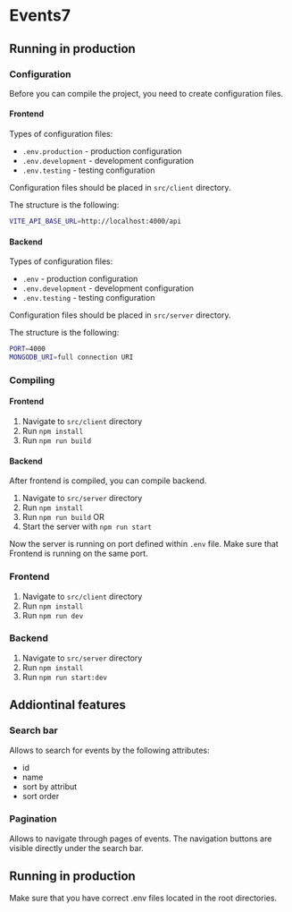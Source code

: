 # Events7

## Running in production

### Configuration

Before you can compile the project, you need to create configuration files.

#### Frontend

Types of configuration files:

- `.env.production` - production configuration
- `.env.development` - development configuration
- `.env.testing` - testing configuration

Configuration files should be placed in `src/client` directory.

The structure is the following:

```bash
VITE_API_BASE_URL=http://localhost:4000/api
```

#### Backend

Types of configuration files:

- `.env` - production configuration
- `.env.development` - development configuration
- `.env.testing` - testing configuration

Configuration files should be placed in `src/server` directory.

The structure is the following:

```bash
PORT=4000
MONGODB_URI=full connection URI
```

### Compiling

#### Frontend

1. Navigate to `src/client` directory
2. Run `npm install`
3. Run `npm run build`

#### Backend

After frontend is compiled, you can compile backend.

1. Navigate to `src/server` directory
2. Run `npm install`
3. Run `npm run build`
   OR
4. Start the server with `npm run start`

Now the server is running on port defined within `.env` file. Make sure that Frontend is running on the same port.

### Frontend

1. Navigate to `src/client` directory
2. Run `npm install`
3. Run `npm run dev`

### Backend

1. Navigate to `src/server` directory
2. Run `npm install`
3. Run `npm run start:dev`

## Addiontinal features

### Search bar

Allows to search for events by the following attributes:

- id
- name
- sort by attribut
- sort order

### Pagination

Allows to navigate through pages of events. The navigation buttons are visible directly under the search bar.

## Running in production

Make sure that you have correct .env files located in the root directories.
